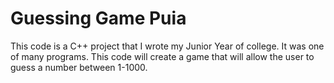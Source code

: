 # Guessing Game Puia

This code is a C++ project that I wrote my Junior Year of college. It was one of many programs. This code will create a game that will allow the user to guess a number between 1-1000.